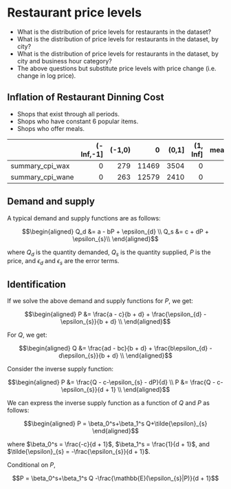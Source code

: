 # Restaurant price levels

  * What is the distribution of price levels for restaurants in the dataset?  
  * What is the distribution of price levels for restaurants in the dataset, by city?  
  * What is the distribution of price levels for restaurants in the dataset, by city and business hour category?  
  * The above questions but substitute price levels with price change (i.e. change in log price).  
  
## Inflation of Restaurant Dinning Cost

  * Shops that exist through all periods.   
  * Shops who have constant 6 popular items.   
  * Shops who offer meals.   

|                 | (-Inf,-1]| (-1,0)|     0| (0,1]| (1, Inf]| mean_inflationRates|
|:----------------|---------:|------:|-----:|-----:|--------:|-------------------:|
|summary_cpi_wax  |         0|    279| 11469|  3504|        0|           0.0150506|
|summary_cpi_wane |         0|    263| 12579|  2410|        0|           0.0102684|


## Demand and supply

A typical demand and supply functions are as follows:  

```math
\begin{aligned}
Q_d &= a - bP + \epsilon_{d} \\
Q_s &= c + dP + \epsilon_{s}\\
\end{aligned}
```  
    
where $Q_d$ is the quantity demanded, $Q_s$ is the quantity supplied, $P$ is the price, and $\epsilon_{d}$ and $\epsilon_{s}$ are the error terms.

## Identification  

If we solve the above demand and supply functions for $P$, we get:  

```math
\begin{aligned}
P &= \frac{a - c}{b + d} + \frac{\epsilon_{d} - \epsilon_{s}}{b + d} \\
\end{aligned}
```

For $Q$, we get:  

```math
\begin{aligned}
Q &= \frac{ad - bc}{b + d} + \frac{b\epsilon_{d} - d\epsilon_{s}}{b + d} \\
\end{aligned}
```

Consider the inverse supply function:  

```math
\begin{aligned}
P &= \frac{Q - c-\epsilon_{s} - dP}{d} \\
P &= \frac{Q - c-\epsilon_{s}}{d + 1} \\
\end{aligned}
```

We can express the inverse supply function as a function of $Q$ and $P$ as follows:  

```math
\begin{aligned}
P = \beta_0^s+\beta_1^s Q+\tilde{\epsilon}_{s}
\end{aligned}
```

where $\beta_0^s = \frac{-c}{d + 1}$, $\beta_1^s = \frac{1}{d + 1}$, and $\tilde{\epsilon}_{s} = -\frac{\epsilon_{s}}{d + 1}$.

Conditional on $P$, 

```math
P = \beta_0^s+\beta_1^s Q -\frac{\mathbb{E}(\epsilon_{s}|P)}{d + 1}
```
